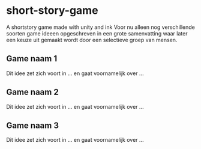 # short-story-game
A shortstory game made with unity and ink
Voor nu alleen nog verschillende soorten game ideeen opgeschreven in
een grote samenvatting waar later een keuze uit gemaakt wordt door een
selectieve groep van mensen.




<div class="game-idee-1" id="game-idee-1">
<h2>Game naam 1</h2>
    <p>Dit idee zet zich voort in ... en gaat voornamelijk over ...</p>
</div>


<div class="game-idee-2" id="game-idee-2">
<h2>Game naam 2</h2>
    <p>Dit idee zet zich voort in ... en gaat voornamelijk over ...</p>
</div>

<div class="game-idee-3" id="game-idee-3">
<h2>Game naam 3</h2>
    <p>Dit idee zet zich voort in ... en gaat voornamelijk over ...</p>
</div>

